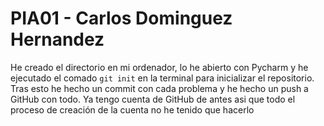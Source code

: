 # PIA01 - Carlos Dominguez Hernandez
He creado el directorio en mi ordenador, lo he abierto con Pycharm y he ejecutado
el comado `git init` en la terminal para inicializar el repositorio. 
Tras esto he hecho un commit con cada problema y he hecho un push a GitHub con todo.
Ya tengo cuenta de GitHub de antes asi que todo el proceso de creación de la cuenta no he tenido que hacerlo